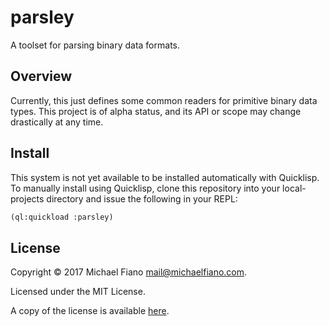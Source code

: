 # parsley

A toolset for parsing binary data formats.

## Overview

Currently, this just defines some common readers for primitive binary data
types. This project is of alpha status, and its API or scope may change
drastically at any time.

## Install

This system is not yet available to be installed automatically with Quicklisp.
To manually install using Quicklisp, clone this repository into your
local-projects directory and issue the following in your REPL:

```lisp
(ql:quickload :parsley)
```

## License

Copyright © 2017 Michael Fiano <mail@michaelfiano.com>.

Licensed under the MIT License.

A copy of the license is available [here](LICENSE).
